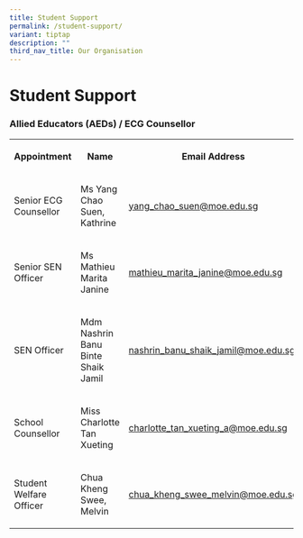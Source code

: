 ```yaml
---
title: Student Support
permalink: /student-support/
variant: tiptap
description: ""
third_nav_title: Our Organisation
---
```

<h1>Student Support</h1>
<h3>Allied Educators (AEDs) / ECG Counsellor</h3>
<table style="minWidth: 75px">
<colgroup>
<col>
<col>
<col>
</colgroup>
<tbody>
<tr>
<th rowspan="1" colspan="1">
<p><strong>Appointment</strong>
</p>
</th>
<th rowspan="1" colspan="1">
<p><strong>Name</strong>
</p>
</th>
<th rowspan="1" colspan="1">
<p><strong>Email Address</strong>
</p>
</th>
</tr>
<tr>
<td rowspan="1" colspan="1">
<p>Senior ECG Counsellor</p>
</td>
<td rowspan="1" colspan="1">
<p>Ms Yang Chao Suen, Kathrine</p>
</td>
<td rowspan="1" colspan="1">
<p><a href="mailto:yang_chao_suen@moe.edu.sg" rel="noopener noreferrer nofollow" target="_blank">yang_chao_suen@moe.edu.sg</a>
</p>
</td>
</tr>
<tr>
<td rowspan="1" colspan="1">
<p>Senior SEN Officer</p>
</td>
<td rowspan="1" colspan="1">
<p>Ms Mathieu Marita Janine</p>
</td>
<td rowspan="1" colspan="1">
<p><a href="mailto:mathieu_marita_janine@moe.edu.sg" rel="noopener noreferrer nofollow" target="_blank">mathieu_marita_janine@moe.edu.sg</a>
</p>
</td>
</tr>
<tr>
<td rowspan="1" colspan="1">
<p>SEN Officer</p>
</td>
<td rowspan="1" colspan="1">
<p>Mdm Nashrin Banu Binte Shaik Jamil</p>
</td>
<td rowspan="1" colspan="1">
<p><a href="mailto:nashrin_banu_shaik_jamil@moe.edu.sg" rel="noopener noreferrer nofollow" target="_blank">nashrin_banu_shaik_jamil@moe.edu.sg</a>
</p>
</td>
</tr>
<tr>
<td rowspan="1" colspan="1">
<p>School Counsellor</p>
</td>
<td rowspan="1" colspan="1">
<p>Miss Charlotte Tan Xueting</p>
</td>
<td rowspan="1" colspan="1">
<p><a href="mailto:charlotte_tan_xueting_a@moe.edu.sg" rel="noopener noreferrer nofollow" target="_blank">charlotte_tan_xueting_a@moe.edu.sg</a>
</p>
</td>
</tr>
<tr>
<td rowspan="1" colspan="1">
<p>Student Welfare Officer</p>
</td>
<td rowspan="1" colspan="1">
<p>Chua Kheng Swee, Melvin</p>
</td>
<td rowspan="1" colspan="1">
<p><a href="mailto:chua_kheng_swee_melvin@moe.edu.sg" rel="noopener noreferrer nofollow" target="_blank">chua_kheng_swee_melvin@moe.edu.sg</a>
</p>
</td>
</tr>
</tbody>
</table>
<p></p>